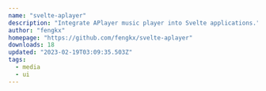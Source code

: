 ```yaml
---
name: "svelte-aplayer"
description: "Integrate APlayer music player into Svelte applications."
author: "fengkx"
homepage: "https://github.com/fengkx/svelte-aplayer"
downloads: 18
updated: "2023-02-19T03:09:35.503Z"
tags: 
  - media
  - ui
---
```


